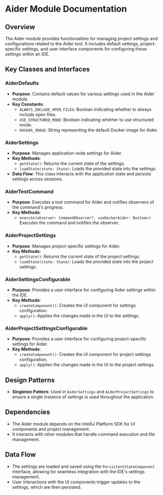 # Aider Module Documentation

## Overview
The Aider module provides functionalities for managing project settings and configurations related to the Aider tool. It includes default settings, project-specific settings, and user interface components for configuring these settings within an IDE.

## Key Classes and Interfaces

### AiderDefaults
- **Purpose**: Contains default values for various settings used in the Aider module.
- **Key Constants**:
  - `ALWAYS_INCLUDE_OPEN_FILES`: Boolean indicating whether to always include open files.
  - `USE_STRUCTURED_MODE`: Boolean indicating whether to use structured mode.
  - `DOCKER_IMAGE`: String representing the default Docker image for Aider.

### AiderSettings
- **Purpose**: Manages application-wide settings for Aider.
- **Key Methods**:
  - `getState()`: Returns the current state of the settings.
  - `loadState(state: State)`: Loads the provided state into the settings.
- **Data Flow**: This class interacts with the application state and persists settings across sessions.

### AiderTestCommand
- **Purpose**: Executes a test command for Aider and notifies observers of the command's progress.
- **Key Methods**:
  - `execute(observer: CommandObserver?, useDockerAider: Boolean)`: Executes the command and notifies the observer.

### AiderProjectSettings
- **Purpose**: Manages project-specific settings for Aider.
- **Key Methods**:
  - `getState()`: Returns the current state of the project settings.
  - `loadState(state: State)`: Loads the provided state into the project settings.

### AiderSettingsConfigurable
- **Purpose**: Provides a user interface for configuring Aider settings within the IDE.
- **Key Methods**:
  - `createComponent()`: Creates the UI component for settings configuration.
  - `apply()`: Applies the changes made in the UI to the settings.

### AiderProjectSettingsConfigurable
- **Purpose**: Provides a user interface for configuring project-specific settings for Aider.
- **Key Methods**:
  - `createComponent()`: Creates the UI component for project settings configuration.
  - `apply()`: Applies the changes made in the UI to the project settings.

## Design Patterns
- **Singleton Pattern**: Used in `AiderSettings` and `AiderProjectSettings` to ensure a single instance of settings is used throughout the application.

## Dependencies
- The Aider module depends on the IntelliJ Platform SDK for UI components and project management.
- It interacts with other modules that handle command execution and file management.

## Data Flow
- The settings are loaded and saved using the `PersistentStateComponent` interface, allowing for seamless integration with the IDE's settings management.
- User interactions with the UI components trigger updates to the settings, which are then persisted.


